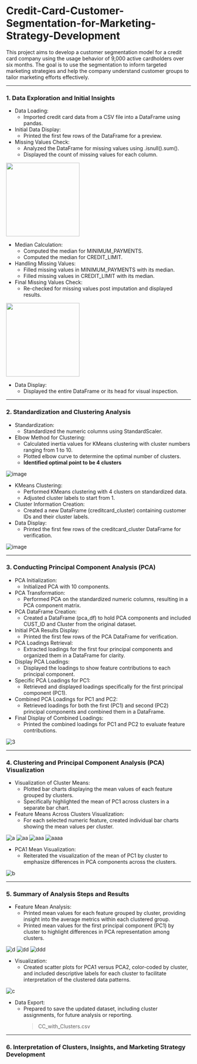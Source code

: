 # Credit-Card-Customer-Segmentation-for-Marketing-Strategy-Development
This project aims to develop a customer segmentation model for a credit card company using the usage behavior of 9,000 active cardholders over six months. The goal is to use the segmentation to inform targeted marketing strategies and help the company understand customer groups to tailor marketing efforts effectively.

---

### 1. Data Exploration and Initial Insights

- Data Loading:
  - Imported credit card data from a CSV file into a DataFrame using pandas.
- Initial Data Display:
  - Printed the first few rows of the DataFrame for a preview.
- Missing Values Check:
  - Analyzed the DataFrame for missing values using .isnull().sum().
  - Displayed the count of missing values for each column.

<img src="https://github.com/user-attachments/assets/a8676adb-12b8-4bd5-807b-df58cb88ff4a" width="200">

- Median Calculation:
  - Computed the median for MINIMUM_PAYMENTS.
  - Computed the median for CREDIT_LIMIT.
- Handling Missing Values:
  - Filled missing values in MINIMUM_PAYMENTS with its median.
  - Filled missing values in CREDIT_LIMIT with its median.
- Final Missing Values Check:
  - Re-checked for missing values post imputation and displayed results.

<img src="https://github.com/user-attachments/assets/2dda0a02-14db-427a-ba7e-24d3f69799e1" width="200">

- Data Display:
  - Displayed the entire DataFrame or its head for visual inspection.

---

### 2. Standardization and Clustering Analysis

- Standardization:
  - Standardized the numeric columns using StandardScaler.
- Elbow Method for Clustering:
  - Calculated inertia values for KMeans clustering with cluster numbers ranging from 1 to 10.
  - Plotted elbow curve to determine the optimal number of clusters.
  - **Identified optimal point to be 4 clusters**

![image](https://github.com/user-attachments/assets/106bfc25-10d3-4b4c-b996-ba73d5e0b8a8)

- KMeans Clustering:
  - Performed KMeans clustering with 4 clusters on standardized data.
  - Adjusted cluster labels to start from 1.
- Cluster Information Creation:
  - Created a new DataFrame (creditcard_cluster) containing customer IDs and their cluster labels.
- Data Display:
  - Printed the first few rows of the creditcard_cluster DataFrame for verification.

![image](https://github.com/user-attachments/assets/a6510770-3236-4a9f-8913-7ea0232db41a)

--- 

### 3. Conducting Principal Component Analysis (PCA)
- PCA Initialization:
  - Initialized PCA with 10 components.
- PCA Transformation:
  - Performed PCA on the standardized numeric columns, resulting in a PCA component matrix.
- PCA DataFrame Creation:
  - Created a DataFrame (pca_df) to hold PCA components and included CUST_ID and Cluster from the original dataset.
- Initial PCA Results Display:
  - Printed the first few rows of the PCA DataFrame for verification.
- PCA Loadings Retrieval:
  - Extracted loadings for the first four principal components and organized them in a DataFrame for clarity.
- Display PCA Loadings:
  - Displayed the loadings to show feature contributions to each principal component.
- Specific PCA Loadings for PC1:
  - Retrieved and displayed loadings specifically for the first principal component (PC1).
- Combined PCA Loadings for PC1 and PC2:
  - Retrieved loadings for both the first (PC1) and second (PC2) principal components and combined them in a DataFrame.
- Final Display of Combined Loadings:
  - Printed the combined loadings for PC1 and PC2 to evaluate feature contributions.

![3](https://github.com/user-attachments/assets/acc37e44-f60b-4c19-a16e-4d4b6ec7e27d)

--- 

### 4. Clustering and Principal Component Analysis (PCA) Visualization
- Visualization of Cluster Means:
  - Plotted bar charts displaying the mean values of each feature grouped by clusters.
  - Specifically highlighted the mean of PC1 across clusters in a separate bar chart.
- Feature Means Across Clusters Visualization:
  - For each selected numeric feature, created individual bar charts showing the mean values per cluster.

![a](https://github.com/user-attachments/assets/c8dc8494-eee4-4cea-8790-7b4b4a8c74ec)
![aa](https://github.com/user-attachments/assets/31491276-c8f1-4f73-98c0-65dd4f335366)
![aaa](https://github.com/user-attachments/assets/7145a1e9-2cf7-483c-b2c9-7283ebb02c4b)
![aaaa](https://github.com/user-attachments/assets/31a8e58c-ab22-457e-934e-e3eb03dfb3ba)

- PCA1 Mean Visualization:
  - Reiterated the visualization of the mean of PC1 by cluster to emphasize differences in PCA components across the clusters.

![b](https://github.com/user-attachments/assets/d90a6e90-3fbb-4f3f-9e54-3cfc961d101e)

---

### 5. Summary of Analysis Steps and Results

- Feature Mean Analysis:
  - Printed mean values for each feature grouped by cluster, providing insight into the average metrics within each clustered group.
  - Printed mean values for the first principal component (PC1) by cluster to highlight differences in PCA representation among clusters.

![d](https://github.com/user-attachments/assets/c5465c37-9810-428b-874c-7f2ac758d1ad)
![dd](https://github.com/user-attachments/assets/3043558d-a094-4082-ab3f-505ecbcd10ac)
![ddd](https://github.com/user-attachments/assets/2a230af8-068d-454d-a64c-9f4cf90e88da)


- Visualization:
  - Created scatter plots for PCA1 versus PCA2, color-coded by cluster, and included descriptive labels for each cluster to facilitate interpretation of the clustered data patterns.

![c](https://github.com/user-attachments/assets/160fcbc4-cde4-461a-a0b8-c88e7759242b)


- Data Export:
  - Prepared to save the updated dataset, including cluster assignments, for future analysis or reporting.
    > CC_with_Clusters.csv 

---

### 6. Interpretation of Clusters, Insights, and Marketing Strategy Development 
